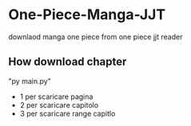 # One-Piece-Manga-JJT
 downlaod manga one piece from one piece jjt reader

## How download chapter
"py main.py" 

- 1 per scaricare pagina
- 2 per scaricare capitolo
- 3 per scaricare range capitlo

